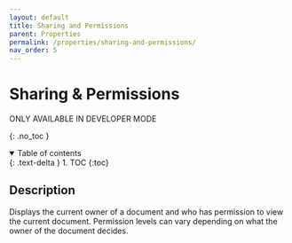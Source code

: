 ```yaml
---
layout: default
title: Sharing and Permissions
parent: Properties
permalink: /properties/sharing-and-permissions/
nav_order: 5
---
```


# Sharing & Permissions
ONLY AVAILABLE IN DEVELOPER MODE

{: .no_toc }

<details open markdown="block">
  <summary>
    Table of contents
  </summary>
  {: .text-delta }
1. TOC
{:toc}
</details>

## Description 
Displays the current owner of a document and who has permission to view the current document. Permission levels can vary depending on what the owner of the document decides. 